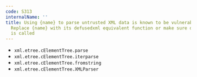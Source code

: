 ```yaml
---
code: S313
internalName: ''
title: Using {name} to parse untrusted XML data is known to be vulnerable to XML attacks.
  Replace {name} with its defusedxml equivalent function or make sure defusedxml.defuse_stdlib()
  is called
---
```


 * `xml.etree.cElementTree.parse`
 * `xml.etree.cElementTree.iterparse`
 * `xml.etree.cElementTree.fromstring`
 * `xml.etree.cElementTree.XMLParser`